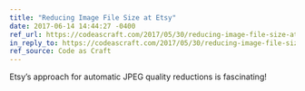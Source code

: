 ```yaml
---
title: "Reducing Image File Size at Etsy"
date: 2017-06-14 14:44:27 -0400
ref_url: https://codeascraft.com/2017/05/30/reducing-image-file-size-at-etsy/
in_reply_to: https://codeascraft.com/2017/05/30/reducing-image-file-size-at-etsy/
ref_source: Code as Craft
---
```


Etsy’s approach for automatic JPEG quality reductions is fascinating!